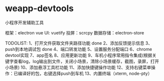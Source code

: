 # weapp-devtools
小程序开发辅助工具

框架：electron vue
UI: vuetify
投屏：scrcpy
数据存储：electron-store

TODOLIST:
1、打开文件获取文件夹路径功能  done
2、添加反馈提示信息
3、push到本地调试包 done
4、端口转发功能
5、设置服务分配端口
6、chrome devtool实现
7、app签名
8、应用更新功能
9、车机小程序常用指令集成(根据关键字查看log，log输出到文件，关闭小场景，清除小场景缓存，截图，录屏，打开小场景)
10、添加悬浮工具栏功能
11、添加快捷键操作功能
12、支持右键菜单操作：已编译好的包，右键选择push到车机
13、内置终端（xterm, node-pty）